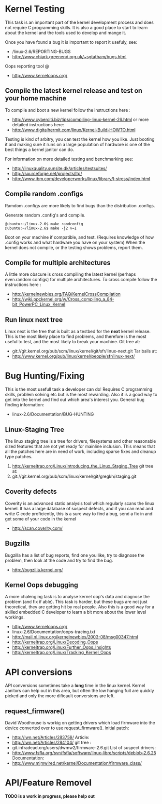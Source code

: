 # Kernel Testing #

This task is an important part of the kernel development process and does not require C programming skills. It is also a good place to start to learn about the kernel and the tools used to develop and mange it.

Once you have found a bug it is important to report it usefuly, see:
  * /linux-2.6/REPORTING-BUGS
  * http://www.chiark.greenend.org.uk/~sgtatham/bugs.html

Oops reporting tool @
  * http://www.kerneloops.org/


## Compile the latest kernel release and test on your home machine ##

To compile and boot a new kernel follow the instructions here :
  * http://www.cyberciti.biz/tips/compiling-linux-kernel-26.html
or more detailed instructions here:
  * http://www.digitalhermit.com/linux/Kernel-Build-HOWTO.html

Testing is kind of arbitry, you can test the kernel how you like. Just booting it and making sure it runs on a large population of hardware is one of the best things a kernel janitor can do.


For information on more detailed testing and benchmarking see:

  * http://linuxquality.sunsite.dk/articles/testsuites/
  * http://sourceforge.net/projects/ltp/
  * http://www.ibm.com/developerworks/linux/library/l-stress/index.html

## Compile random .configs ##

Ramdom .configs are more likely to find bugs than the distribution .configs.

Generate random .config's and compile.

```
@ubuntu:~/linux-2.6$ make randconfig
@ubuntu:~/linux-2.6$ make -j2 v=1
```

Boot on your machine if compatible, and test. (Requires knowledge of how .config works and what hardware you have on your system)
When the kernel does not compile, or the testing shows problems, report them.


## Compile for multiple architectures ##
A little more obscure is cross compiling the latest kernel (perhaps even.random configs) for multiple architectures.
To cross compile follow the instructions here :
  * http://kernelnewbies.org/FAQ/KernelCrossCompilation
  * http://wiki.ppckernel.org/w/Cross_compiling_a_64-bit_PowerPC_Linux_Kernel


## Run linux next tree ##
Linux next is the tree that is built as a testbed for the **next** kernel release.
This is the most likely place to find problems, and therefore is the most useful to test, and the most likely to break your machine.
Git tree at:
  * git://git.kernel.org/pub/scm/linux/kernel/git/sfr/linux-next.git
Tar balls at:
  * http://www.kernel.org/pub/linux/kernel/people/sfr/linux-next/




# Bug Hunting/Fixing #

This is the most usefull task a developer can do!
Requires C programming skills, problem solving etc but is the most rewarding.
Also it is a good way to get into the kernel and find out which area's interest you.
General bug finding information:
  * linux-2.6/Documentation/BUG-HUNTING


## Linux-Staging Tree ##

The linux staging tree is a tree for drivers, filesystems and other reasonable sized features that are not yet ready for mainline inclusion. This means that all the patches here are in need of work, including sparse fixes and cleanup type patches.

  1. http://kerneltrap.org/Linux/Introducing_the_Linux_Staging_Tree
git tree at:
  1. git://git.kernel.org/pub/scm/linux/kernel/git/gregkh/staging.git


## Coverity defects ##
Coverity is an advanced static analysis tool which regularly scans the linux kernel.
It has a large database of suspect defects, and if you can read and write C code proficiently, this is a sure way to find a bug, send a fix in and get some of your code in the kernel
  * http://scan.coverity.com/


## Bugzilla ##
Bugzilla has a list of bug reports, find one you like, try to diagnose the problem, then look at the code and try to find the bug.
  * http://bugzilla.kernel.org/

## Kernel Oops debugging ##
A more chalenging task is to analyse kernel oop's data and diagnose the problem (and fix if able).
This task is harder, but these bugs are not just theoretical, they are getting hit by real people. Also this is a good way for a skilled embedded C developer to learn a bit more about the lower level workings.

  * http://www.kerneloops.org/
  * linux-2.6/Documentation/oops-tracing.txt
  * http://mail.nl.linux.org/kernelnewbies/2003-08/msg00347.html
  * http://kerneltrap.org/Linux/Decoding_Oops
  * http://kerneltrap.org/Linux/Further_Oops_Insights
  * http://kerneltrap.org/Linux/Tracking_Kernel_Oops


# API conversions #

API conversions sometimes take a **long** time in the linux kernel.
Kernel Janitors can help out in this area, but often the low hanging fuit are quickly picked and only the more dificault conversions are left.

## request\_firmware() ##
David Woodhouse is workig on getting drivers which load firmware into the device converted over to use request\_firmware().
Initial patch:
  * http://lwn.net/Articles/283759/
Article:
  * http://lwn.net/Articles/284104/
git tree :
  * git.infradead.org/users/dwmw2/firmware-2.6.git
List of suspect drivers:
  * http://www.fsfla.org/svn/fsfla/software/linux-libre/scripts/deblob-2.6.25
Documentation:
  * http://www.mjmwired.net/kernel/Documentation/firmware_class/



# API/Feature Removel #



**TODO is a work in progress, please help out**